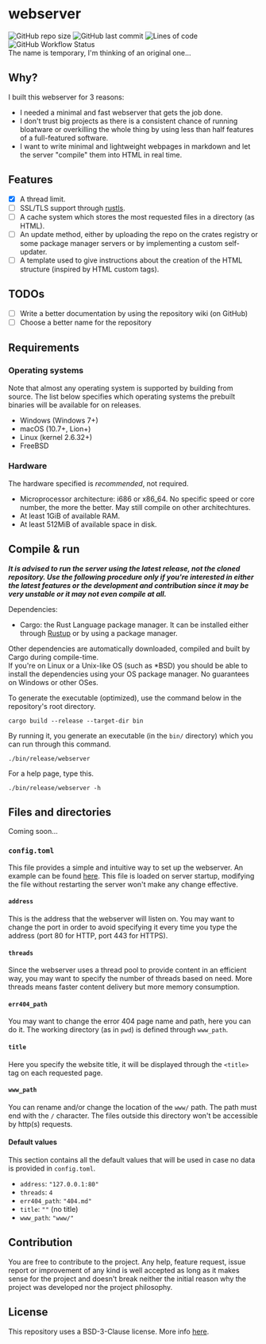# webserver
![GitHub repo size](https://img.shields.io/github/repo-size/EdoardoLaGreca/webserver)
![GitHub last commit](https://img.shields.io/github/last-commit/EdoardoLaGreca/webserver)
![Lines of code](https://img.shields.io/tokei/lines/github/EdoardoLaGreca/webserver)
![GitHub Workflow Status](https://img.shields.io/github/workflow/status/EdoardoLaGreca/webserver/Rust)  
The name is temporary, I'm thinking of an original one...

## Why?
I built this webserver for 3 reasons:
  - I needed a minimal and fast webserver that gets the job done.
  - I don't trust big projects as there is a consistent chance of running bloatware or overkilling the whole thing by using less than half features of a full-featured software.
  - I want to write minimal and lightweight webpages in markdown and let the server "compile" them into HTML in real time.
  
## Features
  - [x] A thread limit.
  - [ ] SSL/TLS support through [rustls](https://docs.rs/rustls/latest/rustls/).
  - [ ] A cache system which stores the most requested files in a directory (as HTML).
  - [ ] An update method, either by uploading the repo on the crates registry or some package manager servers or by implementing a custom self-updater.
  - [ ] A template used to give instructions about the creation of the HTML structure (inspired by HTML custom tags).

## TODOs
  - [ ] Write a better documentation by using the repository wiki (on GitHub) 
  - [ ] Choose a better name for the repository

## Requirements
### Operating systems
Note that almost any operating system is supported by building from source. The list below specifies which operating systems the prebuilt binaries will be available for on releases.
  - Windows (Windows 7+)
  - macOS (10.7+, Lion+)
  - Linux (kernel 2.6.32+)
  - FreeBSD

### Hardware
The hardware specified is _recommended_, not required.
  - Microprocessor architecture: i686 or x86_64. No specific speed or core number, the more the better. May still compile on other architechtures.
  - At least 1GiB of available RAM.
  - At least 512MiB of available space in disk.

## Compile & run
***It is advised to run the server using the latest release, not the cloned repository. Use the following procedure only if you're interested in either the latest features or the development and contribution since it may be very unstable or it may not even compile at all.***  

Dependencies:
 - Cargo: the Rust Language package manager. It can be installed either through [Rustup](https://rustup.rs) or by using a package manager.

Other dependencies are automatically downloaded, compiled and built by Cargo during compile-time.  
If you're on Linux or a Unix-like OS (such as \*BSD) you should be able to install the dependencies using your OS package manager. No guarantees on Windows or other OSes.

To generate the executable (optimized), use the command below in the repository's root directory.
```
cargo build --release --target-dir bin
```

By running it, you generate an executable (in the `bin/` directory) which you can run through this command.
```
./bin/release/webserver
```

For a help page, type this.
```
./bin/release/webserver -h
```

## Files and directories
Coming soon...

### `config.toml`
This file provides a simple and intuitive way to set up the webserver. An example can be found [here](https://github.com/EdoardoLaGreca/webserver/blob/main/config.toml). This file is loaded on server startup, modifying the file without restarting the server won't make any change effective.

#### `address`
This is the address that the webserver will listen on. You may want to change the port in order to avoid specifying it every time you type the address (port 80 for HTTP, port 443 for HTTPS).

#### `threads`
Since the webserver uses a thread pool to provide content in an efficient way, you may want to specify the number of threads based on need. More threads means faster content delivery but more memory consumption.

#### `err404_path`
You may want to change the error 404 page name and path, here you can do it. The working directory (as in `pwd`) is defined through `www_path`.

#### `title`
Here you specify the website title, it will be displayed through the `<title>` tag on each requested page.

#### `www_path`
You can rename and/or change the location of the `www/` path. The path must end with the `/` character. The files outside this directory won't be accessible by http(s) requests.

#### Default values
This section contains all the default values that will be used in case no data is provided in `config.toml`.

 - `address`: `"127.0.0.1:80"`
 - `threads`: `4`
 - `err404_path`: `"404.md"`
 - `title`: `""` (no title)
 - `www_path`: `"www/"`

## Contribution
You are free to contribute to the project. Any help, feature request, issue report or improvement of any kind is well accepted as long as it makes sense for the project and doesn't break neither the initial reason why the project was developed nor the project philosophy.

## License
This repository uses a BSD-3-Clause license. More info [here](https://github.com/EdoardoLaGreca/webserver/blob/main/LICENSE).
